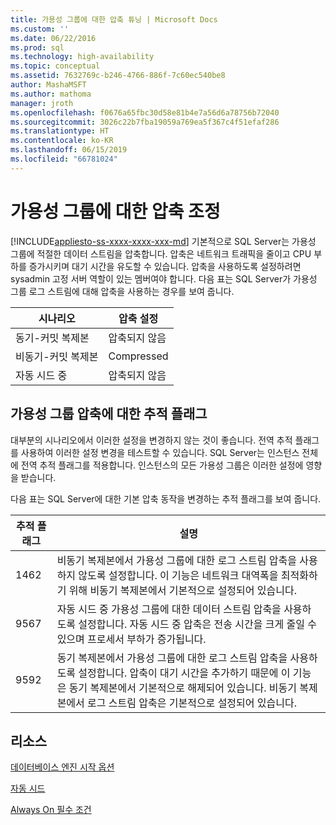 ```yaml
---
title: 가용성 그룹에 대한 압축 튜닝 | Microsoft Docs
ms.custom: ''
ms.date: 06/22/2016
ms.prod: sql
ms.technology: high-availability
ms.topic: conceptual
ms.assetid: 7632769c-b246-4766-886f-7c60ec540be8
author: MashaMSFT
ms.author: mathoma
manager: jroth
ms.openlocfilehash: f0676a65fbc30d58e81b4e7a56d6a78756b72040
ms.sourcegitcommit: 3026c22b7fba19059a769ea5f367c4f51efaf286
ms.translationtype: HT
ms.contentlocale: ko-KR
ms.lasthandoff: 06/15/2019
ms.locfileid: "66781024"
---
```

# <a name="tune-compression-for-availability-group"></a>가용성 그룹에 대한 압축 조정
[!INCLUDE[appliesto-ss-xxxx-xxxx-xxx-md](../../../includes/appliesto-ss-xxxx-xxxx-xxx-md.md)]
기본적으로 SQL Server는 가용성 그룹에 적절한 데이터 스트림을 압축합니다. 압축은 네트워크 트래픽을 줄이고 CPU 부하를 증가시키며 대기 시간을 유도할 수 있습니다. 압축을 사용하도록 설정하려면 sysadmin 고정 서버 역할이 있는 멤버여야 합니다. 다음 표는 SQL Server가 가용성 그룹 로그 스트림에 대해 압축을 사용하는 경우를 보여 줍니다.

| 시나리오 | 압축 설정
| ---- | ----
| 동기-커밋 복제본 | 압축되지 않음
| 비동기-커밋 복제본 | Compressed
| 자동 시드 중 | 압축되지 않음

## <a name="trace-flags-for-availability-group-compression"></a>가용성 그룹 압축에 대한 추적 플래그 

대부분의 시나리오에서 이러한 설정을 변경하지 않는 것이 좋습니다. 전역 추적 플래그를 사용하여 이러한 설정 변경을 테스트할 수 있습니다. SQL Server는 인스턴스 전체에 전역 추적 플래그를 적용합니다. 인스턴스의 모든 가용성 그룹은 이러한 설정에 영향을 받습니다.  

다음 표는 SQL Server에 대한 기본 압축 동작을 변경하는 추적 플래그를 보여 줍니다. 

추적 플래그 | 설명
------------- | -------------
1462          | 비동기 복제본에서 가용성 그룹에 대한 로그 스트림 압축을 사용하지 않도록 설정합니다. 이 기능은 네트워크 대역폭을 최적화하기 위해 비동기 복제본에서 기본적으로 설정되어 있습니다.
9567          | 자동 시드 중 가용성 그룹에 대한 데이터 스트림 압축을 사용하도록 설정합니다. 자동 시드 중 압축은 전송 시간을 크게 줄일 수 있으며 프로세서 부하가 증가됩니다.
9592          | 동기 복제본에서 가용성 그룹에 대한 로그 스트림 압축을 사용하도록 설정합니다. 압축이 대기 시간을 추가하기 때문에 이 기능은 동기 복제본에서 기본적으로 해제되어 있습니다. 비동기 복제본에서 로그 스트림 압축은 기본적으로 설정되어 있습니다.


## <a name="resources"></a>리소스


[데이터베이스 엔진 시작 옵션](../../../database-engine/configure-windows/database-engine-service-startup-options.md)

[자동 시드](https://msdn.microsoft.com/library/mt735149(SQL.130).aspx)

[Always On 필수 조건](prereqs-restrictions-recommendations-always-on-availability.md) 
